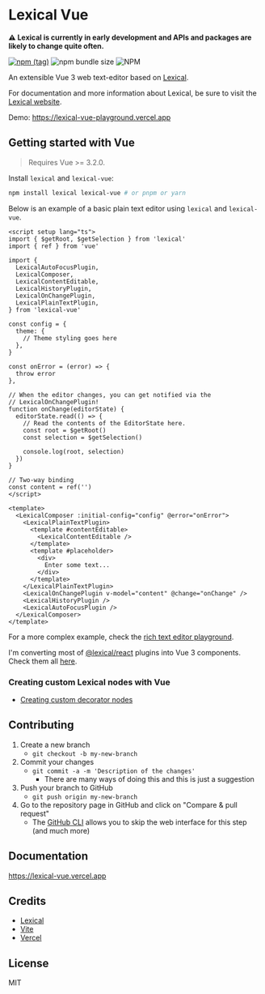 # Lexical Vue

**⚠️ Lexical is currently in early development and APIs and packages are likely to change quite often.**

[![npm (tag)](https://img.shields.io/npm/v/lexical-vue?style=flat&colorA=000000&colorB=000000)](https://www.npmjs.com/package/lexical-vue) ![npm bundle size](https://img.shields.io/bundlephobia/minzip/lexical-vue?style=flat&colorA=000000&colorB=000000) ![NPM](https://img.shields.io/npm/l/lexical-vue?style=flat&colorA=000000&colorB=000000)

An extensible Vue 3 web text-editor based on [Lexical](https://github.com/facebook/lexical).

For documentation and more information about Lexical, be sure to visit the [Lexical website](https://lexical.dev/).

Demo: https://lexical-vue-playground.vercel.app

## Getting started with Vue

> Requires Vue >= 3.2.0.

Install `lexical` and `lexical-vue`:

```bash
npm install lexical lexical-vue # or pnpm or yarn
```

Below is an example of a basic plain text editor using `lexical` and `lexical-vue`.

```vue
<script setup lang="ts">
import { $getRoot, $getSelection } from 'lexical'
import { ref } from 'vue'

import {
  LexicalAutoFocusPlugin,
  LexicalComposer,
  LexicalContentEditable,
  LexicalHistoryPlugin,
  LexicalOnChangePlugin,
  LexicalPlainTextPlugin,
} from 'lexical-vue'

const config = {
  theme: {
    // Theme styling goes here
  },
}

const onError = (error) => {
  throw error
},

// When the editor changes, you can get notified via the
// LexicalOnChangePlugin!
function onChange(editorState) {
  editorState.read(() => {
    // Read the contents of the EditorState here.
    const root = $getRoot()
    const selection = $getSelection()

    console.log(root, selection)
  })
}

// Two-way binding
const content = ref('')
</script>

<template>
  <LexicalComposer :initial-config="config" @error="onError">
    <LexicalPlainTextPlugin>
      <template #contentEditable>
        <LexicalContentEditable />
      </template>
      <template #placeholder>
        <div>
          Enter some text...
        </div>
      </template>
    </LexicalPlainTextPlugin>
    <LexicalOnChangePlugin v-model="content" @change="onChange" />
    <LexicalHistoryPlugin />
    <LexicalAutoFocusPlugin />
  </LexicalComposer>
</template>
```

For a more complex example, check the [rich text editor playground](https://github.com/wobsoriano/lexical-vue/tree/master/packages/playground).

I'm converting most of [@lexical/react](https://github.com/facebook/lexical/tree/main/packages/lexical-react) plugins into Vue 3 components. Check them all [here](https://github.com/wobsoriano/lexical-vue/tree/master/packages/lexical-vue/src/components).

### Creating custom Lexical nodes with Vue

- [Creating custom decorator nodes](https://lexical-vue.vercel.app/plugins/custom.html)

## Contributing

1. Create a new branch
   - `git checkout -b my-new-branch`
2. Commit your changes
   - `git commit -a -m 'Description of the changes'`
     - There are many ways of doing this and this is just a suggestion
3. Push your branch to GitHub
   - `git push origin my-new-branch`
4. Go to the repository page in GitHub and click on "Compare & pull request"
   - The [GitHub CLI](https://cli.github.com/manual/gh_pr_create) allows you to skip the web interface for this step (and much more)

## Documentation

https://lexical-vue.vercel.app

## Credits

- [Lexical](https://github.com/facebook/lexical)
- [Vite](https://vitejs.dev/)
- [Vercel](https://vercel.com/)

## License

MIT

